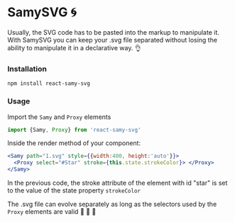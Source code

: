 # SamySVG :cyclone:

Usually, the SVG code has to be pasted into the markup to manipulate it. With SamySVG you can keep your .svg file separated without losing the ability to manipulate it in a declarative way. :ok_hand:

### Installation

```
npm install react-samy-svg
```

### Usage

Import the `Samy` and `Proxy` elements

```js
import {Samy, Proxy} from 'react-samy-svg'

```

Inside the render method of your component:

```jsx
<Samy path="1.svg" style={{width:400, height:'auto'}}>
  <Proxy select="#Star" stroke={this.state.strokeColor}> </Proxy>
</Samy>
```
In the previous code, the stroke attribute of the element with id "star" is set to the value of the state property `strokeColor`

The .svg file can evolve separately as long as the selectors used by the `Proxy` elements are valid :star2: :star2: :star2:





